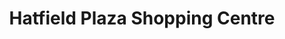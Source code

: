 ---
title: "Hatfield Plaza Shopping Centre"
url: /pretoria/hatfield-plaza-shopping-centre/
shop: Einkaufszentrum
---